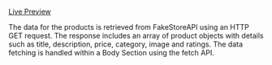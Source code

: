<a href="https://ashrafgit0.github.io/Fetching_Fakestore_Api/">Live Preview</a>

The data for the products is retrieved from FakeStoreAPI using an HTTP GET request. The response includes an array of product objects with details such as title, description, price, category, image and ratings. The data fetching is handled within a Body Section using the fetch API.